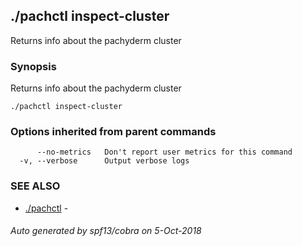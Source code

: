 ## ./pachctl inspect-cluster

Returns info about the pachyderm cluster

### Synopsis


Returns info about the pachyderm cluster

```
./pachctl inspect-cluster
```

### Options inherited from parent commands

```
      --no-metrics   Don't report user metrics for this command
  -v, --verbose      Output verbose logs
```

### SEE ALSO
* [./pachctl](./pachctl.md)	 - 

###### Auto generated by spf13/cobra on 5-Oct-2018
